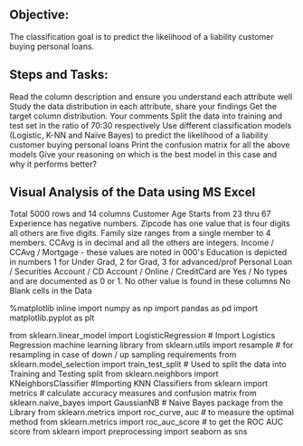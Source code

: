 
## Objective:
The classification goal is to predict the likelihood of a liability customer buying personal loans.

## Steps and Tasks:
Read the column description and ensure you understand each attribute well
Study the data distribution in each attribute, share your findings
Get the target column distribution. Your comments
Split the data into training and test set in the ratio of 70:30 respectively
Use different classification models (Logistic, K-NN and Naïve Bayes) to predict the likelihood of a liability customer buying personal loans
Print the confusion matrix for all the above models
Give your reasoning on which is the best model in this case and why it performs better?

## Visual Analysis of the Data using MS Excel
Total 5000 rows and 14 columns
Customer Age Starts from 23 thru 67
Experience has negative numbers.
Zipcode has one value that is four digits all others are five digits.
Family size ranges from a single member to 4 members.
CCAvg is in decimal and all the others are integers.
Income / CCAvg / Mortgage - these values are noted in 000's
Education is depicted in numbers 1 for Under Grad, 2 for Grad, 3 for advanced/prof
Personal Loan / Securities Account / CD Account / Online / CreditCard are Yes / No types and are documented as 0 or 1. No other value is found in these columns
No Blank cells in the Data

%matplotlib inline 
import numpy as np
import pandas as pd
import matplotlib.pyplot as plt

from sklearn.linear_model import LogisticRegression # Import Logistics Regression machine learning library
from sklearn.utils import resample # for resampling in case of down / up sampling requirements
from sklearn.model_selection import train_test_split # Used to split the data into Training and Testing split
from sklearn.neighbors import KNeighborsClassifier #Importing KNN Classifiers 
from sklearn import metrics # calculate accuracy measures and confusion matrix
from sklearn.naive_bayes import GaussianNB # Naive Bayes package from the Library
from sklearn.metrics import roc_curve, auc # to measure the optimal method
from sklearn.metrics import roc_auc_score # to get the ROC AUC score
from sklearn import preprocessing
import seaborn as sns
